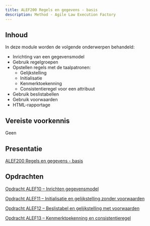 ```yaml
---
title: ALEF200 Regels en gegevens - basis
description: Method - Agile Law Execution Factory
---
```


## Inhoud

In deze module worden de volgende onderwerpen behandeld:
- Inrichting van een gegevensmodel
- Gebruik regelgroepen
- Opstellen regels met de taalpatronen:
  - Gelijkstelling
  - Initialisatie
  - Kenmerktoekenning
  - Consistentieregel voor een attribuut
- Gebruik beslistabellen
- Gebruik voorwaarden
- HTML-rapportage

## Vereiste voorkennis
Geen

## Presentatie
[ALEF200 Regels en gegevens - basis](../../../static/pdf/PresentatieALEF200.pdf)

## Opdrachten
[Opdracht ALEF10 – Inrichten gegevensmodel](../../../static/pdf/OpdrachtALEF10.pdf)

[Opdracht ALEF11 – Initialisatie en gelijkstelling zonder voorwaarden](../../../static/pdf/OpdrachtALEF11.pdf)

[Opdracht ALEF12 – Beslistabel en gelijkstelling met voorwaarden](../../../static/pdf/OpdrachtALEF12.pdf)

[Opdracht ALEF13 – Kenmerktoekenning en consistentieregel](../../../static/pdf/OpdrachtALEF13.pdf)
